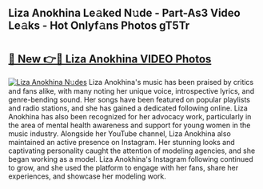 ## Liza Anokhina Le𝚊ked N𝚞de - Part-As3 Video Le𝚊ks - Hot Onlyf𝚊ns Photos gT5Tr

# <h2><a href="http://ab45700.deff.icu/?id=Liza+Anokhina">🔗 New 👉🔴 Liza Anokhina VIDEO Photos</a></h2>

[![Liza Anokhina N𝚞des](https://i.imgur.com/rIISA9y.gif)](http://ab45700.deff.icu/?id=Liza+Anokhina)
Liza Anokhina's music has been praised by critics and fans alike, with many noting her unique voice, introspective lyrics, and genre-bending sound. Her songs have been featured on popular playlists and radio stations, and she has gained a dedicated following online. Liza Anokhina has also been recognized for her advocacy work, particularly in the area of mental health awareness and support for young women in the music industry. Alongside her YouTube channel, Liza Anokhina also maintained an active presence on Instagram. Her stunning looks and captivating personality caught the attention of modeling agencies, and she began working as a model. Liza Anokhina's Instagram following continued to grow, and she used the platform to engage with her fans, share her experiences, and showcase her modeling work.
